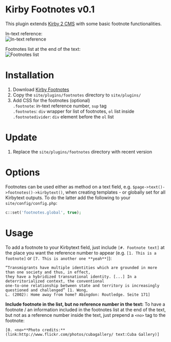 Kirby Footnotes v0.1
============

This plugin extends [Kirby 2 CMS](http://getkirby.com) with some basic footnote functionalities.

In-text reference:  
![In-text reference](https://cloud.githubusercontent.com/assets/3788865/5635753/670ccacc-95ec-11e4-81b8-7cdc20b077b2.png)

Footnotes list at the end of the text:  
![Footnotes list](https://cloud.githubusercontent.com/assets/3788865/5635754/67339fe4-95ec-11e4-981a-ef3f47075935.png)


# Installation
1. Download [Kirby Footnotes](https://github.com/distantnative/kirby-footnotes/zipball/master/)
2. Copy the `site/plugins/footnotes` directory to `site/plugins/`
3. Add CSS for the footnotes (optional)  
`.footnote`: in-text reference number, `sup` tag  
`.footnotes`: `div` wrapper for list of footnotes, `ol` list inside  
`.footnotedivider`: `div` element before the `ol` list  

# Update
1. Replace the `site/plugins/footnotes` directory with recent version

# Options
Footnotes can be used either as method on a text field, e.g. `$page->text()->footnotes()->kirbytext()`, when creating templates - or globally set for all Kirbytext outputs. To do the latter add the following to your `site/config/config.php`:
```php
c::set('footnotes.global', true);
```

# Usage
To add a footnote to your Kirbytext field, just include `[#. Footnote text]` at the place you want the reference number to appear (e.g. `[1. This is a footnote]` or `[7. This is another one **yeah**]`):
```
“Transmigrants have multiple identities which are grounded in more than one society and thus, in effect,
they have a hybridized transnational identity. [...] In a deterritorialized context, the conventional
one-to-one relationship between state and territory is increasingly questioned and challenged” [1. Wong,
L. (2002): Home away from home? Abingdon: Routledge. Seite 171]
```

**Include footnote in the list, but no reference number in the text:**
To have a footnote / an information included in the footnotes list at the end of the text, but not as a reference number inside the text, just prepend a `<no>` tag to the footnote:
```
[0. <no>**Photo credits:** (link:http://www.flickr.com/photos/cubagallery/ text:Cuba Gallery)]
```
